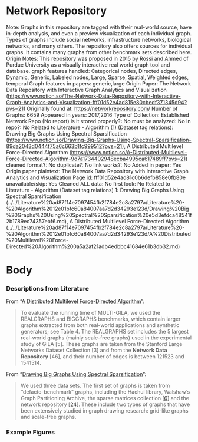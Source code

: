 # Network Repository

Note: Graphs in this repository are tagged with their real-world source, have in-depth analysis, and even a preview visualization of each individual graph. Types of graphs include social networks, infrastructure networks, biological networks, and many others. The repository also offers sources for individual graphs. It contains many graphs from other benchmark sets described here.
Origin Notes: This repository was proposed in 2015 by Rossi and Ahmed of Purdue University as a visually interactive real world graph tool and database.
graph features handled: Categorical nodes, Directed edges, Dynamic, Generic, Labeled nodes, Large, Sparse, Spatial, Weighted edges, temporal
Graph features in papers: generic,large
Origin Paper: The Network Data Repository with Interactive Graph Analytics and Visualization (https://www.notion.so/The-Network-Data-Repository-with-Interactive-Graph-Analytics-and-Visualization-fff01d52e4ad815e80cbedf371345d94?pvs=21)
Originally found at: https://networkrepository.com/
Number of Graphs: 6659
Appeared in years: 2017,2016
Type of Collection: Established Network Repo (No report)
is it stored properly?: No
must be analyzed: No
In repo?: No
Related to Literature - Algorithm (1) (Dataset tag relations): Drawing Big Graphs Using Spectral
Sparsification (https://www.notion.so/Drawing-Big-Graphs-Using-Spectral-Sparsification-89da2043d0444f75a6c663b1fc999512?pvs=21), A Distributed Multilevel Force-Directed Algorithm (https://www.notion.so/A-Distributed-Multilevel-Force-Directed-Algorithm-9d7a1734402948ecba4995ca617489ff?pvs=21)
cleaned format?: No
duplicate?: No
link works?: No
Added in paper: Yes
Origin paper plaintext: The Network Data Repository with Interactive Graph Analytics and Visualization
Page id: fff01d52e4ad81c0b6defb858e0fb80e
unavailable/skip: Yes
Cleaned ALL data: No
first look: No
Related to Literature - Algorithm (Dataset tag relations) 1: Drawing Big Graphs Using Spectral
Sparsification (../../Literature%20ad87f14e7097454fb2f784e2c8a2797a/Literature%20-%20Algorithm%2012e01bfc60a84007aa7d2d34293e123d/Drawing%20Big%20Graphs%20Using%20Spectral%20Sparsification%20e5d3efdca48541f2b1789ec74357ebf6.md), A Distributed Multilevel Force-Directed Algorithm (../../Literature%20ad87f14e7097454fb2f784e2c8a2797a/Literature%20-%20Algorithm%2012e01bfc60a84007aa7d2d34293e123d/A%20Distributed%20Multilevel%20Force-Directed%20Algorithm%200a5a2af21adb4edbbc41684e61b3db32.md)

# Body

### Descriptions from Literature

From “[A Distributed Multilevel Force-Directed Algorithm](https://doi.org/10.1109/TPDS.2018.2869805)”:

> To evaluate the running time of MULTI-GILA, we used the REALGRAPHS and BIGGRAPHS benchmarks, which contain larger graphs extracted from both real-world applications and synthetic generators; see Table 4. The REALGRAPHS set includes the 5 largest real-world graphs (mainly scale-free graphs) used in the experimental study of GILA [5]. These graphs are taken from the Stanford Large Networks Dataset Collection [3] and from the **Network Data Repository** [46], and their number of edges is between 121523 and 1541514.
> 

From “[Drawing Big Graphs Using Spectral Sparsification](https://link.springer.com/chapter/10.1007/978-3-319-73915-1_22)”:

> We used three data sets. The first set of graphs is taken from “defacto-benchmark” graphs, including the Hachul library, Walshaw’s Graph Partitioning Archive, the sparse matrices collection [[6](https://link.springer.com/chapter/10.1007/978-3-319-73915-1_22#ref-CR6)] and the network repository [[24](https://link.springer.com/chapter/10.1007/978-3-319-73915-1_22#ref-CR24)]. These include two types of graphs that have been extensively studied in graph drawing research: grid-like graphs and scale-free graphs.
> 

### Example Figures
